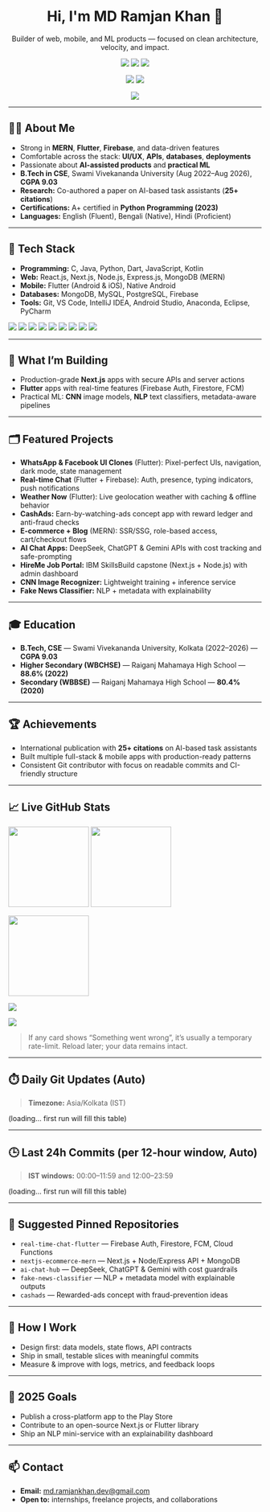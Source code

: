 <!-- Profile Header -->
<h1 align="center">Hi, I'm MD Ramjan Khan 👋</h1>
<p align="center">
  Builder of web, mobile, and ML products — focused on clean architecture, velocity, and impact.
</p>

<p align="center">
  <a href="mailto:md.ramjankhan.dev@gmail.com"><img src="https://img.shields.io/badge/Email-md.ramjankhan.dev%40gmail.com-red?style=for-the-badge&logo=gmail" /></a>
  <img src="https://img.shields.io/badge/Location-Kolkata,%20India-0ea5e9?style=for-the-badge&logo=google-maps" />
  <img src="https://komarev.com/ghpvc/?username=ramjankhan&style=for-the-badge&color=brightgreen&label=Profile+Views" />
</p>

<p align="center">
  <a href="https://github.com/ramjankhan?tab=followers"><img src="https://img.shields.io/github/followers/ramjankhan?style=social" /></a>
  <img src="https://img.shields.io/github/stars/ramjankhan?style=social" />
</p>

<p align="center">
  <img src="https://readme-typing-svg.demolab.com?size=22&duration=2500&pause=600&center=true&vCenter=true&width=750&lines=Full-Stack+Developer+%7C+Mobile+(Flutter)+%7C+AI%2FML+Enthusiast;Clean+code+.+Solid+architecture+.+Real+impact" />
</p>

---

## 👨‍💻 About Me

- Strong in **MERN**, **Flutter**, **Firebase**, and data-driven features  
- Comfortable across the stack: **UI/UX**, **APIs**, **databases**, **deployments**  
- Passionate about **AI-assisted products** and **practical ML**  
- **B.Tech in CSE**, Swami Vivekananda University (Aug 2022–Aug 2026), **CGPA 9.03**  
- **Research:** Co-authored a paper on AI-based task assistants (**25+ citations**)  
- **Certifications:** A+ certified in **Python Programming (2023)**  
- **Languages:** English (Fluent), Bengali (Native), Hindi (Proficient)

---

## 🧰 Tech Stack

- **Programming:** C, Java, Python, Dart, JavaScript, Kotlin  
- **Web:** React.js, Next.js, Node.js, Express.js, MongoDB (MERN)  
- **Mobile:** Flutter (Android & iOS), Native Android  
- **Databases:** MongoDB, MySQL, PostgreSQL, Firebase  
- **Tools:** Git, VS Code, IntelliJ IDEA, Android Studio, Anaconda, Eclipse, PyCharm

<p>
  <img src="https://img.shields.io/badge/React-20232A?style=flat&logo=react&logoColor=61DAFB" />
  <img src="https://img.shields.io/badge/Next.js-000000?style=flat&logo=nextdotjs&logoColor=white" />
  <img src="https://img.shields.io/badge/Node.js-339933?style=flat&logo=nodedotjs&logoColor=white" />
  <img src="https://img.shields.io/badge/Express.js-000000?style=flat&logo=express&logoColor=white" />
  <img src="https://img.shields.io/badge/MongoDB-4EA94B?style=flat&logo=mongodb&logoColor=white" />
  <img src="https://img.shields.io/badge/Flutter-02569B?style=flat&logo=flutter&logoColor=white" />
  <img src="https://img.shields.io/badge/Firebase-ffca28?style=flat&logo=firebase&logoColor=black" />
  <img src="https://img.shields.io/badge/Python-3776AB?style=flat&logo=python&logoColor=white" />
  <img src="https://img.shields.io/badge/JavaScript-F7DF1E?style=flat&logo=javascript&logoColor=black" />
</p>

---

## 🚀 What I’m Building

- Production-grade **Next.js** apps with secure APIs and server actions  
- **Flutter** apps with real-time features (Firebase Auth, Firestore, FCM)  
- Practical ML: **CNN** image models, **NLP** text classifiers, metadata-aware pipelines

---

## 🗂 Featured Projects

- **WhatsApp & Facebook UI Clones** (Flutter): Pixel-perfect UIs, navigation, dark mode, state management  
- **Real-time Chat** (Flutter + Firebase): Auth, presence, typing indicators, push notifications  
- **Weather Now** (Flutter): Live geolocation weather with caching & offline behavior  
- **CashAds:** Earn-by-watching-ads concept app with reward ledger and anti-fraud checks  
- **E-commerce + Blog** (MERN): SSR/SSG, role-based access, cart/checkout flows  
- **AI Chat Apps:** DeepSeek, ChatGPT & Gemini APIs with cost tracking and safe-prompting  
- **HireMe Job Portal:** IBM SkillsBuild capstone (Next.js + Node.js) with admin dashboard  
- **CNN Image Recognizer:** Lightweight training + inference service  
- **Fake News Classifier:** NLP + metadata with explainability

---

## 🎓 Education

- **B.Tech, CSE** — Swami Vivekananda University, Kolkata (2022–2026) — **CGPA 9.03**  
- **Higher Secondary (WBCHSE)** — Raiganj Mahamaya High School — **88.6% (2022)**  
- **Secondary (WBBSE)** — Raiganj Mahamaya High School — **80.4% (2020)**

---

## 🏆 Achievements

- International publication with **25+ citations** on AI-based task assistants  
- Built multiple full-stack & mobile apps with production-ready patterns  
- Consistent Git contributor with focus on readable commits and CI-friendly structure

---

## 📈 Live GitHub Stats

<p align="left">
  <img src="https://github-readme-stats.vercel.app/api?username=ramjankhan&show_icons=true&theme=tokyonight&hide_border=true&rank_icon=github" height="160" />
  <img src="https://streak-stats.demolab.com?user=ramjankhan&theme=tokyonight&hide_border=true" height="160" />
</p>

<p>
  <img src="https://github-readme-stats.vercel.app/api/top-langs/?username=ramjankhan&layout=compact&theme=tokyonight&hide_border=true" height="160" />
</p>

<p>
  <img src="https://github-profile-trophy.vercel.app/?username=ramjankhan&theme=tokyonight&no-frame=true&margin-w=12&margin-h=12" />
</p>

<p>
  <img src="https://github-readme-activity-graph.vercel.app/graph?username=ramjankhan&bg_color=0a0f1f&color=38bdf8&line=38bdf8&point=ffffff&area=true&hide_border=true" />
</p>

> If any card shows “Something went wrong”, it’s usually a temporary rate-limit. Reload later; your data remains intact.

---

## ⏱️ Daily Git Updates (Auto)

> **Timezone:** Asia/Kolkata (IST)

<!--START_SECTION:daily_activity-->
(loading… first run will fill this table)
<!--END_SECTION:daily_activity-->

---

## 🕒 Last 24h Commits (per 12-hour window, Auto)

> **IST windows:** 00:00–11:59 and 12:00–23:59

<!--START_SECTION:halfday_activity-->
(loading… first run will fill this table)
<!--END_SECTION:halfday_activity-->

---

## 📌 Suggested Pinned Repositories

- `real-time-chat-flutter` — Firebase Auth, Firestore, FCM, Cloud Functions  
- `nextjs-ecommerce-mern` — Next.js + Node/Express API + MongoDB  
- `ai-chat-hub` — DeepSeek, ChatGPT & Gemini with cost guardrails  
- `fake-news-classifier` — NLP + metadata model with explainable outputs  
- `cashads` — Rewarded-ads concept with fraud-prevention ideas

---

## 🧪 How I Work

- Design first: data models, state flows, API contracts  
- Ship in small, testable slices with meaningful commits  
- Measure & improve with logs, metrics, and feedback loops

---

## 🎯 2025 Goals

- Publish a cross-platform app to the Play Store  
- Contribute to an open-source Next.js or Flutter library  
- Ship an NLP mini-service with an explainability dashboard

---

## 📫 Contact

- **Email:** md.ramjankhan.dev@gmail.com  
- **Open to:** internships, freelance projects, and collaborations
